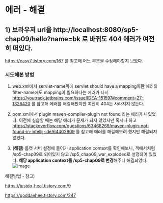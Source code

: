 # 에러 - 해결
## 1) 브라우저 url을 http://localhost:8080/sp5-chap09/hello?name=bk 로 바꿔도 404 에러가 여전히 떠있다.
https://easy7.tistory.com/167 를 참고해 어느 부분을 수정해야할지 보았다.

### 시도해본 방법
1. web.xml에서 servlet-name쪽에 servlet should have a mapping이란 에러와 filter-name에도 mapping이 필요하다는 에러가 나서 
https://youtrack.jetbrains.com/issue/IDEA-151597#comment=27-1326420 를 참고해 에러를 해결해봤지만 여전히 404는 사라지지 않는다.
2. pom.xml에서 plugin maven-compiler-plugin not found 라는 에러가 나있었다. 
이전에 실습할 때는 해당 에러가 문제가 되지 않았지만 혹시나 하고 https://stackoverflow.com/questions/63468269/maven-plugin-not-found-in-intellij-ide/64402809 를 참고해 에러를 해결해보려 했지만 해결되지 않았다. 

3. **(해결)** 톰캣 서버 설정에 들어가 application context를 확인해보니, 책에서처럼 /sp5-chap09로 되어있지 않고 /sp5_chap09_war_exploded로 설정되어 있었다. 
**해당 application context를 /sp5-chap09로 변경**해주니 해결되었다.
![image](https://user-images.githubusercontent.com/55730357/148333770-d8bd2e8d-803b-4d54-a97c-e11ef7b27918.png)

해결방법 - 참고)

https://justdo-heal.tistory.com/9

https://goddaehee.tistory.com/247
